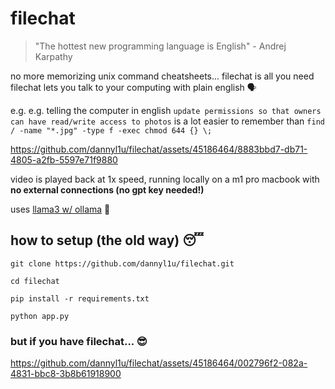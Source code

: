 # filechat

> "The hottest new programming language is English" - Andrej Karpathy

no more memorizing unix command cheatsheets... filechat is all you need  
filechat lets you talk to your computing with plain english 🗣️  

e.g.  e.g. telling the computer in english `update permissions so that owners can have read/write access to photos` is a lot easier to remember than `find / -name "*.jpg" -type f -exec chmod 644 {} \;`

https://github.com/dannyl1u/filechat/assets/45186464/8883bbd7-db71-4805-a2fb-5597e71f9880

video is played back at 1x speed, running locally on a m1 pro macbook with **no external connections (no gpt key needed!)**

uses [llama3 w/ ollama](https://ollama.com/library/llama3) 🦙

## how to setup (the old way) 😴

`git clone https://github.com/dannyl1u/filechat.git`

`cd filechat`

`pip install -r requirements.txt`

`python app.py`

### but if you have filechat... 😎

https://github.com/dannyl1u/filechat/assets/45186464/002796f2-082a-4831-bbc8-3b8b61918900
